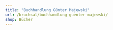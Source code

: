 ```yaml
---
title: "Buchhandlung Günter Majewski"
url: /bruchsal/buchhandlung-guenter-majewski/
shop: Bücher
---
```

